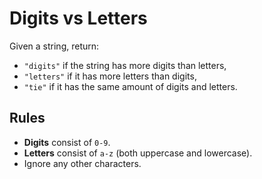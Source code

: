 # Digits vs Letters

Given a string, return:
- `"digits"` if the string has more digits than letters,  
- `"letters"` if it has more letters than digits,  
- `"tie"` if it has the same amount of digits and letters.  

## Rules
- **Digits** consist of `0-9`.  
- **Letters** consist of `a-z` (both uppercase and lowercase).  
- Ignore any other characters.  
